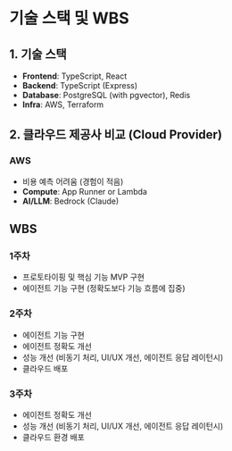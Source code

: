 # 기술 스택 및 WBS

## 1. 기술 스택

- **Frontend**: TypeScript, React
- **Backend**: TypeScript (Express)
- **Database**: PostgreSQL (with pgvector), Redis
- **Infra**: AWS, Terraform

## 2. 클라우드 제공사 비교 (Cloud Provider)

### AWS
- 비용 예측 어려움 (경험이 적음)
- **Compute**: App Runner or Lambda
- **AI/LLM**: Bedrock (Claude)

## WBS

### 1주차
- 프로토타이핑 및 핵심 기능 MVP 구현
- 에이전트 기능 구현 (정확도보다 기능 흐름에 집중)

### 2주차
- 에이전트 기능 구현
- 에이전트 정확도 개선
- 성능 개선 (비동기 처리, UI/UX 개선, 에이전트 응답 레이턴시)
- 클라우드 배포

### 3주차
- 에이전트 정확도 개선
- 성능 개선 (비동기 처리, UI/UX 개선, 에이전트 응답 레이턴시)
- 클라우드 환경 배포